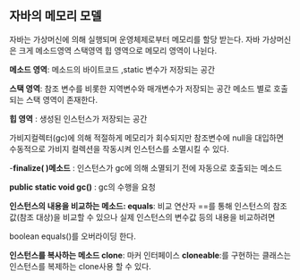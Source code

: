 
자바의 메모리 모델
-
자바는 가상머신에 의해 실행되며 운영체제로부터 메모리를 할당 받는다.
자바 가상머신은 크게 메소드영역 스택영역 힙 영역으로 메모리 영역이 나뉜다.

**메소드 영역**: 메소드의 바이트코드 ,static 변수가 저장되는 공간

**스택 영역**: 참조 변수를 비롯한 지역변수와 매개변수가 저장되는 공간
메소드 별로 호출되는 스택 영역이 존재한다.

**힙 영역** : 생성된 인스턴스가 저장되는 공간 

가비지컬렉터(gc)에 의해 적절하게 메모리가 회수되지만 참조변수에 null을 대입하면 수동적으로 가비지 컬렉션을 작동시켜
인스턴스를 소멸시킬 수 있다. 

-**finalize( )메소드** : 인스턴스가 gc에 의해 소멸되기 전에 자동으로 호출되는 메소드 

**public static void gc()** : gc의 수행을 요청 

**인스턴스의 내용을 비교하는 메소드: equals**: 비교 연산자 ==를 통해 인스턴스의 참조값(참조 대상)을 비교할 수 있으나 실제 인스턴스의 변수값 등의 내용을 비교하려면

boolean equals()를 오버라이딩 한다. 

**인스턴스를 복사하는 메소드 clone**: 마커 인터페이스 **cloneable**:를 구현하는 클래스는 인스턴스를 복제하는 clone사용 할 수 있다.
